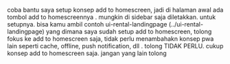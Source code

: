 coba bantu saya setup konsep add to homescreen, jadi di halaman awal ada tombol add to homescreennya . mungkin di sidebar saja diletakkan. untuk setupnya. bisa kamu ambil contoh ui-rental-landingpage (../ui-rental-landingpage) yang dimana saya sudah setup add to homescreen, tolong fokus ke add to homescreen saja, tidak perlu menambahakn konsep pwa lain seperti cache, offline, push notification, dll . tolong TIDAK PERLU. cukup konsep add to homescreen saja. jangan yang lain tolong